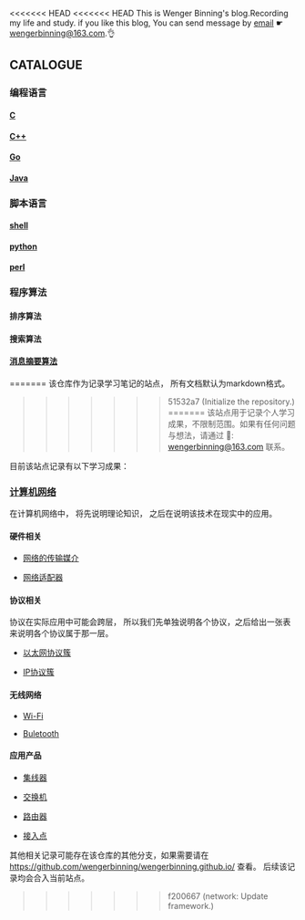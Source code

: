 <<<<<<< HEAD
<<<<<<< HEAD
This is Wenger Binning's blog.Recording my life and study. if you like this blog, You can send message 
by [email](wengerbinning@163.com) ☛ <wengerbinning@163.com>.👌


## CATALOGUE

### 编程语言

#### [C](./languages-of-programming/c/README.md)

#### [C++](./languages-of-programming/cpp/README.md)

#### [Go](./languages-of-programming/go/README.md)

#### [Java](./languages-of-programming/java/README.md)

### 脚本语言

#### [shell](./languages-of-scripts/shell/README.md)

#### [python](./languages-of-scripts/python/README.md)

#### [perl](./languages-of-scripts/perl/README.md)


### 程序算法

#### 排序算法

#### 搜索算法

#### [消息摘要算法](./algorithm/message-digest-algorithm/README.md)
























=======
该仓库作为记录学习笔记的站点， 所有文档默认为markdown格式。
>>>>>>> 51532a7 (Initialize the repository.)
=======
该站点用于记录个人学习成果，不限制范围。如果有任何问题与想法，请通过 📧: <wengerbinning@163.com> 联系。

目前该站点记录有以下学习成果：


### [计算机网络](network/README.md)

在计算机网络中， 将先说明理论知识， 之后在说明该技术在现实中的应用。

#### 硬件相关

* [网络的传输媒介](network/cable/README.md)

* [网络适配器](network/nic/README.md)

#### 协议相关

协议在实际应用中可能会跨层， 所以我们先单独说明各个协议，之后给出一张表来说明各个协议属于那一层。

* [以太网协议簇](network/ethernet/README.md)

* [IP协议簇](network/ip/README.md)



#### 无线网络

* [Wi-Fi]()

* [Buletooth]()

#### 应用产品

* [集线器]()

* [交换机]()

* [路由器]()

* [接入点]()


其他相关记录可能存在该仓库的其他分支，如果需要请在 <https://github.com/wengerbinning/wengerbinning.github.io/> 查看。
后续该记录均会合入当前站点。
>>>>>>> f200667 (network: Update framework.)
